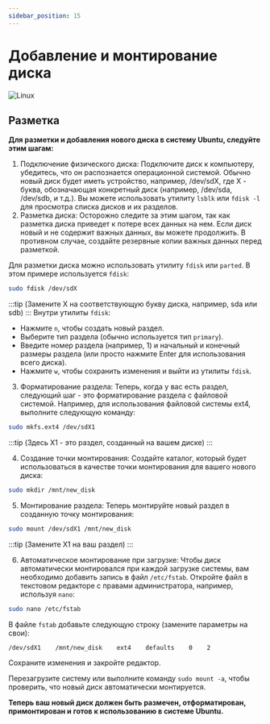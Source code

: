 ```yaml
---
sidebar_position: 15
---
```


# Добавление и монтирование диска

![Linux](https://img.shields.io/badge/Linux-FCC624?style=for-the-badge&logo=linux&logoColor=black)

## Разметка

**Для разметки и добавления нового диска в систему Ubuntu, следуйте этим шагам:**

1. Подключение физического диска:
Подключите диск к компьютеру, убедитесь, что он распознается операционной системой. Обычно новый диск будет иметь устройство, например, /dev/sdX, где X - буква, обозначающая конкретный диск (например, /dev/sda, /dev/sdb, и т.д.). Вы можете использовать утилиту `lsblk` или `fdisk -l` для просмотра списка дисков и их разделов.
2. Разметка диска:
Осторожно следите за этим шагом, так как разметка диска приведет к потере всех данных на нем. Если диск новый и не содержит важных данных, вы можете продолжить. В противном случае, создайте резервные копии важных данных перед разметкой.

Для разметки диска можно использовать утилиту `fdisk` или `parted`. В этом примере используется `fdisk`:

```bash
sudo fdisk /dev/sdX
```
:::tip
(Замените X на соответствующую букву диска, например, sda или sdb)
:::
Внутри утилиты `fdisk`:

- Нажмите `n`, чтобы создать новый раздел.
-  Выберите тип раздела (обычно используется тип `primary`).
- Введите номер раздела (например, 1) и начальный и конечный размеры раздела (или просто нажмите Enter для использования всего диска).
- Нажмите `w`, чтобы сохранить изменения и выйти из утилиты `fdisk`.
3. Форматирование раздела:
Теперь, когда у вас есть раздел, следующий шаг - это форматирование раздела с файловой системой. Например, для использования файловой системы ext4, выполните следующую команду:

```bash
sudo mkfs.ext4 /dev/sdX1
```
:::tip
(Здесь X1 - это раздел, созданный на вашем диске)
:::

4. Создание точки монтирования:
Создайте каталог, который будет использоваться в качестве точки монтирования для вашего нового диска:

```bash
sudo mkdir /mnt/new_disk
```

5. Монтирование раздела:
Теперь монтируйте новый раздел в созданную точку монтирования:

```bash
sudo mount /dev/sdX1 /mnt/new_disk
```
:::tip
(Замените X1 на ваш раздел)
:::

6. Автоматическое монтирование при загрузке:
Чтобы диск автоматически монтировался при каждой загрузке системы, вам необходимо добавить запись в файл `/etc/fstab`. Откройте файл в текстовом редакторе с правами администратора, например, используя `nano`:

```bash
sudo nano /etc/fstab
```

В файле `fstab` добавьте следующую строку (замените параметры на свои):

```
/dev/sdX1    /mnt/new_disk    ext4    defaults    0    2
```

Сохраните изменения и закройте редактор.


   Перезагрузите систему или выполните команду `sudo mount -a`, чтобы проверить, что новый диск автоматически монтируется.

 **Теперь ваш новый диск должен быть размечен, отформатирован, примонтирован и готов к использованию в системе Ubuntu.**
